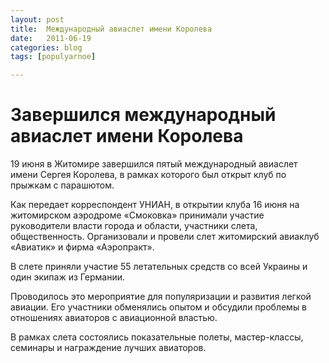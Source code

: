 ```yaml
---
layout: post
title:  Международный авиаслет имени Королева
date:   2011-06-19
categories: blog
tags: [populyarnoe]

---
```


# Завершился международный авиаслет имени Королева

19 июня в Житомире завершился пятый международный авиаслет имени Сергея Королева, в рамках которого был открыт клуб по прыжкам с парашютом.

Как передает корреспондент УНИАН, в открытии клуба 16 июня на житомирском аэродроме «Смоковка» принимали участие руководители власти города и области, участники слета, общественность. Организовали и провели слет житомирский авиаклуб «Авиатик» и фирма «Аэропракт».

В слете приняли участие 55 летательных средств со всей Украины и один экипаж из Германии.

Проводилось это мероприятие для популяризации и развития легкой авиации. Его участники обменялись опытом и обсудили проблемы в отношениях авиаторов с авиационной властью.

В рамках слета состоялись показательные полеты, мастер-классы, семинары и награждение лучших авиаторов.
